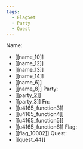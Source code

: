```yaml
---
tags:
  - FlagSet
  - Party
  - Quest
---
```

Name:
- [[name_10]]
- [[name_12]]
- [[name_13]]
- [[name_14]]
- [[name_6]]
- [[name_8]]
Party:
- [[party_2]]
- [[party_3]]
Fn:
- [[u4165_function3]]
- [[u4165_function4]]
- [[u4165_function5]]
- [[u4165_function6]]
Flag:
- [[flag_10002]]
Quest:
- [[quest_44]]
